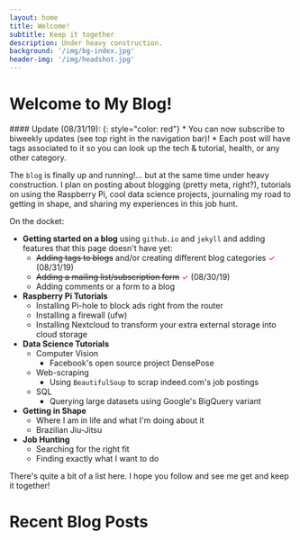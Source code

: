 ```yaml
---
layout: home
title: Welcome!
subtitle: Keep it together
description: Under heavy construction.
background: '/img/bg-index.jpg'
header-img: '/img/headshot.jpg'
---
```


# Welcome to My Blog! 

<p></p>
#### Update (08/31/19):   
{: style="color: red"}
* You can now subscribe to biweekly updates (see top right in the navigation bar)!
* Each post will have tags associated to it so you can look up the tech & tutorial, health, or any other category.

The `blog` is finally up and running!... but at the same time under heavy construction. I plan on posting about blogging (pretty meta, right?), tutorials on using the Raspberry Pi,
    cool data science projects, journaling my road to getting in shape, and sharing my experiences in this job hunt.

On the docket:
* **Getting started on a blog** using `github.io` and `jekyll` and adding features that this page doesn't have yet:
  * ~~Adding tags to blogs~~ and/or creating different blog categories <font color='red'>✓</font> (08/31/19)
  * ~~Adding a mailing list/subscription form~~ <font color='red'>✓</font> (08/30/19)
  * Adding comments or a form to a blog
* **Raspberry Pi Tutorials**
  * Installing Pi-hole to block ads right from the router
  * Installing a firewall (ufw)
  * Installing Nextcloud to transform your extra external storage into cloud storage
* **Data Science Tutorials**
  * Computer Vision
    * Facebook's open source project DensePose
  * Web-scraping
    * Using `BeautifulSoup` to scrap indeed.com's job postings
  * SQL
    * Querying large datasets using Google's BigQuery variant 
* **Getting in Shape**
  * Where I am in life and what I'm doing about it
  * Brazilian Jiu-Jitsu
* **Job Hunting**
  * Searching for the right fit
  * Finding exactly what I want to do

There's quite a bit of a list here. I hope you follow and see me get and keep it together!

# Recent Blog Posts
